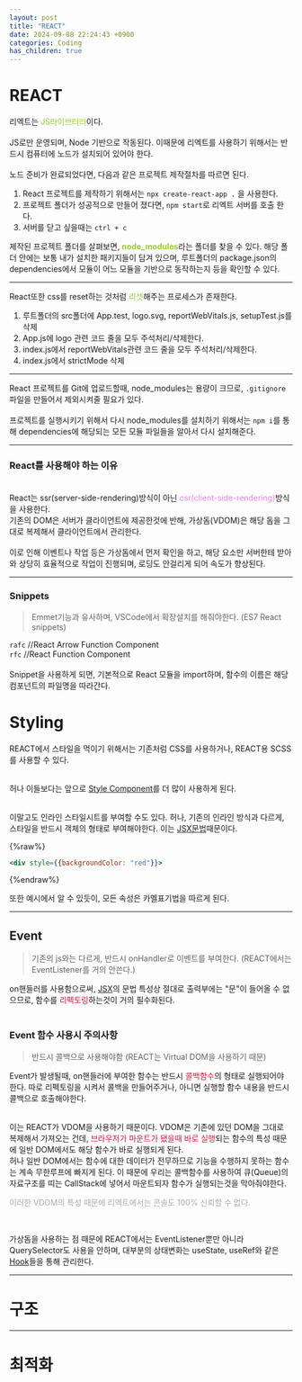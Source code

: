 ```yaml
---
layout: post
title: "REACT"
date: 2024-09-08 22:24:43 +0900
categories: Coding
has_children: true
---
```


# REACT

리엑트는 <span style = "color: yellowgreen;">JS라이브러리</span>이다.<bR><Br>
JS로만 운영되며, Node 기반으로 작동된다. 이때문에 리엑트를 사용하기 위해서는 반드시 컴퓨터에 노드가 설치되어 있어야 한다. <br><br>
노드 준비가 완료되었다면, 다음과 같은 프로젝트 제작절차를 따르면 된다.

1. React 프로젝트를 제작하기 위해서는 `npx create-react-app .` 을 사용한다.
2. 프로젝트 폴더가 성공적으로 만들어 졌다면, `npm start`로 리엑트 서버를 호출 한다.
3. 서버를 닫고 싶을때는 `ctrl + c`<br>

제작된 프로젝트 폴더를 살펴보면, <span style = "color : yellowgreen">**node_modules**</span>라는 폴더를 찾을 수 있다. 해당 폴더 안에는 보통 내가 설치한 패키지들이 담겨 있으며, 루트폴더의 package.json의 dependencies에서 모듈이 어느 모듈을 기반으로 동작하는지 등을 확인할 수 있다. <br>

---

React또한 css를 reset하는 것처럼 <span style = "color: yellowgreen">리셋</span>해주는 프로세스가 존재한다.

1. 루트폴더의 src폴더에 App.test, logo.svg, reportWebVitals.js, setupTest.js를 삭제
2. App.js에 logo 관련 코드 줄을 모두 주석처리/삭제한다.
3. index.js에서 reportWebVitals관련 코드 줄을 모두 주석처리/삭제한다.
4. index.js에서 strictMode 삭제

---

React 프로젝트를 Git에 업로드할때, node_modules는 용량이 크므로, `.gitignore` 파일을 만들어서 제외시켜줄 필요가 있다. <br><br>
프로젝트를 실행시키기 위해서 다시 node_modules를 설치하기 위해서는 `npm i`를 통해 dependencies에 해당되는 모든 모듈 파일들을 알아서 다시 설치해준다.

---

### React를 사용해야 하는 이유 <br><br>

React는 ssr(server-side-rendering)방식이 아닌 <span style = "color: violet">csr(client-side-rendering)</span>방식을 사용한다. <br>
기존의 DOM은 서버가 클라이언트에 제공한것에 반해, 가상돔(VDOM)은 해당 돔을 그대로 복제해서 클라이언트에서 관리한다. <bR><BR>
이로 인해 이벤트나 작업 등은 가상돔에서 먼저 확인을 하고, 해당 요소만 서버한테 받아와 상당히 효율적으로 작업이 진행되며, 로딩도 안걸리게 되어 속도가 향상된다.

---

### Snippets

> Emmet기능과 유사하며, VSCode에서 확장설치를 해줘야한다. (ES7 React snippets)

`rafc` //React Arrow Function Component<br>
`rfc` //React Function Component<br><br>
Snippet을 사용하게 되면, 기본적으로 React 모듈을 import하며, 함수의 이름은 해당 컴포넌트의 파일명을 따라간다.

# Styling

REACT에서 스타일을 먹이기 위해서는 기존처럼 CSS를 사용하거나, REACT용 SCSS를 사용할 수 있다. <br><br>

허나 이들보다는 앞으로 [Style Component](/docs/2024-09-09-React_Components.html#style-components)를 더 많이 사용하게 된다. <br><br>

이말고도 인라인 스타일시트를 부여할 수도 있다. 허나, 기존의 인라인 방식과 다르게, 스타일을 반드시 객체의 형태로 부여해야한다. 이는 [JSX문법](/docs/2024-09-18-React_JSX.html)때문이다.

{%raw%}

```jsx
<div style={{backgroundColor: "red"}}>
```

{%endraw%}

또한 예시에서 알 수 있듯이, 모든 속성은 카멜표기법을 따르게 된다.

---

## Event

> 기존의 js와는 다르게, 반드시 onHandler로 이벤트를 부여한다. (REACT에서는 EventListener를 거의 안쓴다.)

on핸들러를 사용함으로써, [JSX](/docs/2024-09-18-React_JSX.html#JSX-Event)의 문법 특성상 절대로 출력부에는 "문"이 들어올 수 없으므로, 함수를 <span style = "color: crimson">리펙토링</span>하는것이 거의 필수화된다. <br><br>

### Event 함수 사용시 주의사항

<div id="REACT-Event"></div>

> 반드시 콜백으로 사용해야함 (REACT는 Virtual DOM을 사용하기 때문)

Event가 발생될때, on핸들러에 부여한 함수는 반드시 <span style = "color: crimson">콜백함수</span>의 형태로 실행되어야 한다. 따로 리펙토링을 시켜서 콜백을 만들어주거나, 아니면 실행할 함수 내용을 반드시 콜백으로 호출해야한다.<br><br>

이는 REACT가 VDOM을 사용하기 때문이다. VDOM은 기존에 있던 DOM을 그대로 복제해서 가져오는 건데, <span style = "color : crimson">브라우저가 마운트가 됐을때 바로 실행</span>되는 함수의 특성 때문에 일반 DOM에서도 해당 함수가 바로 실행되게 된다. <br>
허나 일반 DOM에서는 함수에 대한 데이터가 전무하므로 기능을 수행하지 못하는 함수는 계속 무한루프에 빠지게 된다. 이 때문에 우리는 콜백함수를 사용하여 큐(Queue)의 자료구조를 띠는 CallStack에 넣어서 마운트되자 함수가 실행되는것을 막아줘야한다. <br> 
<p style = "color: #aaa">이러한 VDOM의 특성 때문에 리엑트에서는 콘솔도 100% 신뢰할 수 없다. </p>

<br>

가상돔을 사용하는 점 때문에 REACT에서는 EventListener뿐만 아니라 QuerySelector도 사용을 안하며, 대부분의 상태변화는 useState, useRef와 같은 [Hook](/docs/2024-09-19-React_Hooks.html)들을 통해 관리한다.

---

# 구조

---

# 최적화
